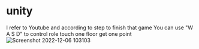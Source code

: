 # unity
I refer to Youtube and according to step to finish that game
You can use "W A S D" to control role touch one floor get one point
![Screenshot 2022-12-06 103103](https://user-images.githubusercontent.com/80151002/205794297-fdc9674c-59e3-405b-bb84-97e3df159e44.jpg)
